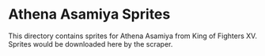 # Athena Asamiya Sprites

This directory contains sprites for Athena Asamiya from King of Fighters XV.
Sprites would be downloaded here by the scraper.
